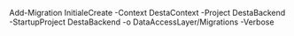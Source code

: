 
Add-Migration InitialeCreate -Context DestaContext -Project DestaBackend -StartupProject DestaBackend -o DataAccessLayer/Migrations -Verbose

